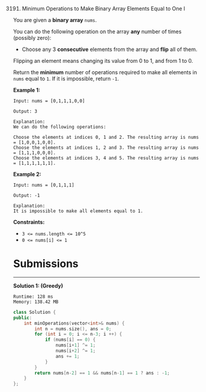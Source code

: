 3191. Minimum Operations to Make Binary Array Elements Equal to One I

You are given a **binary array** `nums`.

You can do the following operation on the array **any** number of times (possibly zero):

* Choose any 3 **consecutive** elements from the array and **flip** all of them.

Flipping an element means changing its value from 0 to 1, and from 1 to 0.

Return the **minimum** number of operations required to make all elements in `nums` equal to `1`. If it is impossible, return `-1`.

 

**Example 1:**
```
Input: nums = [0,1,1,1,0,0]

Output: 3

Explanation:
We can do the following operations:

Choose the elements at indices 0, 1 and 2. The resulting array is nums = [1,0,0,1,0,0].
Choose the elements at indices 1, 2 and 3. The resulting array is nums = [1,1,1,0,0,0].
Choose the elements at indices 3, 4 and 5. The resulting array is nums = [1,1,1,1,1,1].
```

**Example 2:**
```
Input: nums = [0,1,1,1]

Output: -1

Explanation:
It is impossible to make all elements equal to 1.
```
 

**Constraints:**

* `3 <= nums.length <= 10^5`
* `0 <= nums[i] <= 1`

# Submissions
---
**Solution 1: (Greedy)**
```
Runtime: 128 ms
Memory: 138.42 MB
```
```c++
class Solution {
public:
    int minOperations(vector<int>& nums) {
        int n = nums.size(), ans = 0;
        for (int i = 0; i <= n-3; i ++) {
            if (nums[i] == 0) {
                nums[i+1] ^= 1;
                nums[i+2] ^= 1;
                ans += 1;
            }
        }
        return nums[n-2] == 1 && nums[n-1] == 1 ? ans : -1;
    }
};
```
